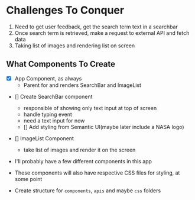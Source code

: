 # Challenges To Conquer
1. Need to get user feedback, get the search term text in a searchbar
2. Once search term is retrieved, make a request to external API and fetch data
3. Taking list of images and rendering list on screen

## What Components To Create
- [x] App Component, as always
  - Parent for and renders SearchBar and ImageList

- [] Create SearchBar component
  - responsible of showing only text input at top of screen
  - handle typing event
  - need a text input for now
  - [] Add styling from Semantic UI(maybe later include a NASA logo)

- [] ImageList Component
  - take list of images and render it on the screen

- I'll probably have a few different components in this app
- These components will also have respective CSS files for styling, at some point
- Create structure for `components`, `apis` and maybe `css` folders
